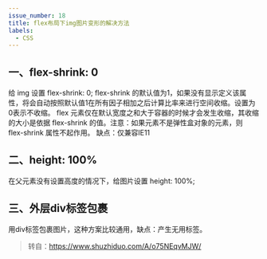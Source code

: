 ```yaml
---
issue_number: 18
title: flex布局下img图片变形的解决方法
labels:
  - CSS
---
```


## 一、flex-shrink: 0
给 img 设置 flex-shrink: 0;
flex-shrink 的默认值为1，如果没有显示定义该属性，将会自动按照默认值1在所有因子相加之后计算比率来进行空间收缩。设置为0表示不收缩。
flex 元素仅在默认宽度之和大于容器的时候才会发生收缩，其收缩的大小是依据 flex-shrink 的值。注意：如果元素不是弹性盒对象的元素，则 flex-shrink 属性不起作用。
缺点：仅兼容IE11

## 二、height: 100%
在父元素没有设置高度的情况下，给图片设置 height: 100%;

## 三、外层div标签包裹
用div标签包裹图片，这种方案比较通用，缺点：产生无用标签。

> 转自：https://www.shuzhiduo.com/A/o75NEqvMJW/
